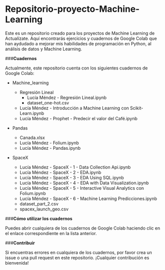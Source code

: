 # Repositorio-proyecto-Machine-Learning

Este es un repositorio creado para los proyectos de Machine Learning de Actualízate. Aquí encontrarás ejercicios y cuadernos de Google Colab que han aydudado a mejorar mis habilidades de programación en Python, al análisis de datos y Machine Learning.

###**Cuadernos**

Actualmente, este repositorio cuenta con los siguientes cuadernos de Google Colab:

- Machine_learning
  - Regresión Lineal
    - Lucía Méndez - Regresión Lineal.ipynb
    - dataset_one-hot.csv
  - Lucía Méndez - Introducción a Machine Learning con Scikit-Learn.ipynb
  - Lucía Méndez - Prophet - Predecir el valor del Café.ipynb
 
- Pandas
  - Canada.xlsx
  - Lucía Méndez - Folium.ipynb
  - Lucía Méndez - Pandas.ipynb

- SpaceX
  - Lucía Méndez - SpaceX - 1 - Data Collection Api.ipynb
  - Lucía Méndez - SpaceX - 2 - EDA.ipynb
  - Lucía Méndez - SpaceX - 3 - EDA Using SQL.ipynb
  - Lucía Méndez - SpaceX - 4 - EDA with Data Visualization.ipynb
  - Lucía Méndez - SpaceX - 5 - Interactive Visual Analytics con Folium.ipynb
  - Lucía Méndez - SpaceX - 6 - Machine Learning Predicciones.ipynb
  - dataset_part_2.csv
  - spacex_launch_geo.csv

###**Cómo utilizar los cuadernos**

Puedes abrir cualquiera de los cuadernos de Google Colab haciendo clic en el enlace correspondiente en la lista anterior.

###**Contribuir**

Si encuentras errores en cualquiera de los cuadernos, por favor crea un issue o una pull request en este repositorio. ¡Cualquier contribución es bienvenida!
